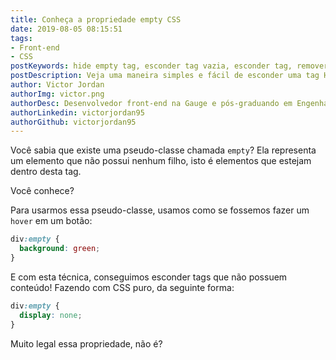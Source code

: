 ```yaml
---
title: Conheça a propriedade empty CSS
date: 2019-08-05 08:15:51
tags: 
- Front-end
- CSS
postKeywords: hide empty tag, esconder tag vazia, esconder tag, remover tag vazia, empty css, como funciona empty css, hide content empty css
postDescription: Veja uma maneira simples e fácil de esconder uma tag HTML que esteja vazia do seu navegador, apenas com CSS!
author: Victor Jordan
authorImg: victor.png
authorDesc: Desenvolvedor front-end na Gauge e pós-graduando em Engenharia de Software pela PUC-MG e formado em Banco de Dados pela Fatec, apaixonado por usabilidade, performance e UX!
authorLinkedin: victorjordan95
authorGithub: victorjordan95
---
```


Você sabia que existe uma pseudo-classe chamada `empty`?
Ela representa um elemento que não possui nenhum filho, isto é
elementos que estejam dentro desta tag.

Você conhece?

<!-- more -->

Para usarmos essa pseudo-classe, usamos como se fossemos
fazer um `hover` em um botão:

```css
div:empty {
  background: green;
}
```

E com esta técnica, conseguimos esconder tags que não possuem conteúdo!
Fazendo com CSS puro, da seguinte forma:

```css
div:empty {
  display: none;
}
```

Muito legal essa propriedade, não é?
